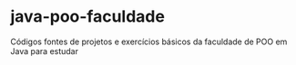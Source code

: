 # java-poo-faculdade
Códigos fontes de projetos e exercícios básicos da faculdade de POO em Java para estudar
